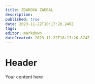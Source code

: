 ```yaml
---
title: ZDAROVA ZAEBAL
description: 
published: true
date: 2023-11-22T18:17:28.240Z
tags: 
editor: markdown
dateCreated: 2023-11-22T18:17:26.874Z
---
```


# Header
Your content here